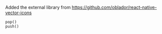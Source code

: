 Added the external library from 
	https://github.com/oblador/react-native-vector-icons

	pop()
	push()